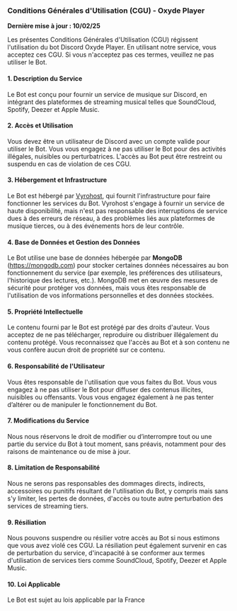 ### **Conditions Générales d'Utilisation (CGU) - Oxyde Player**

**Dernière mise à jour : 10/02/25**

Les présentes Conditions Générales d'Utilisation (CGU) régissent l'utilisation du bot Discord Oxyde Player. En utilisant notre service, vous acceptez ces CGU. Si vous n'acceptez pas ces termes, veuillez ne pas utiliser le Bot.

#### 1. **Description du Service**

Le Bot est conçu pour fournir un service de musique sur Discord, en intégrant des plateformes de streaming musical telles que SoundCloud, Spotify, Deezer et Apple Music.

#### 2. **Accès et Utilisation**

Vous devez être un utilisateur de Discord avec un compte valide pour utiliser le Bot. Vous vous engagez à ne pas utiliser le Bot pour des activités illégales, nuisibles ou perturbatrices. L'accès au Bot peut être restreint ou suspendu en cas de violation de ces CGU.

#### 3. **Hébergement et Infrastructure**

Le Bot est hébergé par [Vyrohost](https://vyrohost.com), qui fournit l'infrastructure pour faire fonctionner les services du Bot. Vyrohost s'engage à fournir un service de haute disponibilité, mais n'est pas responsable des interruptions de service dues à des erreurs de réseau, à des problèmes liés aux plateformes de musique tierces, ou à des événements hors de leur contrôle.

#### 4. **Base de Données et Gestion des Données**

Le Bot utilise une base de données hébergée par **MongoDB** (https://mongodb.com) pour stocker certaines données nécessaires au bon fonctionnement du service (par exemple, les préférences des utilisateurs, l'historique des lectures, etc.). MongoDB met en œuvre des mesures de sécurité pour protéger vos données, mais vous êtes responsable de l'utilisation de vos informations personnelles et des données stockées.

#### 5. **Propriété Intellectuelle**

Le contenu fourni par le Bot est protégé par des droits d'auteur. Vous acceptez de ne pas télécharger, reproduire ou distribuer illégalement du contenu protégé. Vous reconnaissez que l'accès au Bot et à son contenu ne vous confère aucun droit de propriété sur ce contenu.

#### 6. **Responsabilité de l'Utilisateur**

Vous êtes responsable de l'utilisation que vous faites du Bot. Vous vous engagez à ne pas utiliser le Bot pour diffuser des contenus illicites, nuisibles ou offensants. Vous vous engagez également à ne pas tenter d’altérer ou de manipuler le fonctionnement du Bot.

#### 7. **Modifications du Service**

Nous nous réservons le droit de modifier ou d’interrompre tout ou une partie du service du Bot à tout moment, sans préavis, notamment pour des raisons de maintenance ou de mise à jour.

#### 8. **Limitation de Responsabilité**

Nous ne serons pas responsables des dommages directs, indirects, accessoires ou punitifs résultant de l'utilisation du Bot, y compris mais sans s'y limiter, les pertes de données, d'accès ou toute autre perturbation des services de streaming tiers.

#### 9. **Résiliation**

Nous pouvons suspendre ou résilier votre accès au Bot si nous estimons que vous avez violé ces CGU. La résiliation peut également survenir en cas de perturbation du service, d'incapacité à se conformer aux termes d'utilisation de services tiers comme SoundCloud, Spotify, Deezer et Apple Music.

#### 10. **Loi Applicable**

Le Bot est sujet au lois applicable par la France

